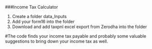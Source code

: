 ###Income Tax Calculator
1. Create a folder data_Inputs
2. Add your form16 into the folder
3. Download and add taxpnl excel export from Zerodha into the folder

#The code finds your income tax payable and probably some valuable suggestions to bring down your income tax as well.
